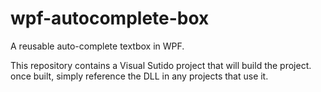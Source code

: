 wpf-autocomplete-box
====================

A reusable auto-complete textbox in WPF.

This repository contains a Visual Sutido project that will build the project. once built, simply reference the DLL in any projects that use it.
